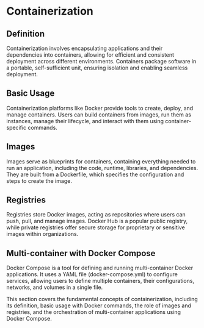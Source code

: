# Containerization 

## Definition

Containerization involves encapsulating applications and their dependencies into containers, allowing for efficient and consistent deployment across different environments. Containers package software in a portable, self-sufficient unit, ensuring isolation and enabling seamless deployment.

## Basic Usage

Containerization platforms like Docker provide tools to create, deploy, and manage containers. Users can build containers from images, run them as instances, manage their lifecycle, and interact with them using container-specific commands.

## Images

Images serve as blueprints for containers, containing everything needed to run an application, including the code, runtime, libraries, and dependencies. They are built from a Dockerfile, which specifies the configuration and steps to create the image.

## Registries

Registries store Docker images, acting as repositories where users can push, pull, and manage images. Docker Hub is a popular public registry, while private registries offer secure storage for proprietary or sensitive images within organizations.

## Multi-container with Docker Compose

Docker Compose is a tool for defining and running multi-container Docker applications. It uses a YAML file (docker-compose.yml) to configure services, allowing users to define multiple containers, their configurations, networks, and volumes in a single file.

This section covers the fundamental concepts of containerization, including its definition, basic usage with Docker commands, the role of images and registries, and the orchestration of multi-container applications using Docker Compose.


